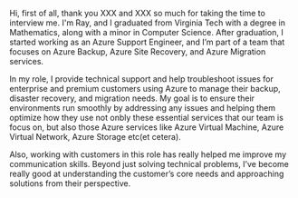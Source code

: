 Hi, first of all, thank you XXX and XXX so much for taking the time to interview me. I'm Ray, and I graduated from Virginia Tech with a degree in Mathematics, along with a minor in Computer Science. After graduation, I started working as an Azure Support Engineer, 
and I’m part of a team that focuses on Azure Backup, Azure Site Recovery, and Azure Migration services.

In my role, I provide technical support and help troubleshoot issues for enterprise and premium customers using Azure to manage their backup, disaster recovery, and migration needs. My goal is to ensure their environments run smoothly by addressing any issues and helping 
them optimize how they use not onbly these essential services that our team is focus on, but also those Azure services like Azure Virtual Machine, Azure Virtual Network, Azure Storage etc(et cetera).

Also, working with customers in this role has really helped me improve my communication skills. Beyond just solving technical problems, I’ve become really good at understanding the customer’s core needs and approaching solutions from their perspective.
